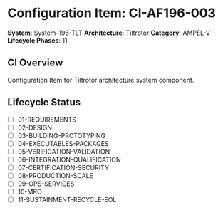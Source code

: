 # Configuration Item: CI-AF196-003

**System**: System-196-TLT
**Architecture**: Tiltrotor
**Category**: AMPEL-V
**Lifecycle Phases**: 11

## CI Overview
Configuration Item for Tiltrotor architecture system component.

## Lifecycle Status
- [ ] 01-REQUIREMENTS
- [ ] 02-DESIGN
- [ ] 03-BUILDING-PROTOTYPING
- [ ] 04-EXECUTABLES-PACKAGES
- [ ] 05-VERIFICATION-VALIDATION
- [ ] 06-INTEGRATION-QUALIFICATION
- [ ] 07-CERTIFICATION-SECURITY
- [ ] 08-PRODUCTION-SCALE
- [ ] 09-OPS-SERVICES
- [ ] 10-MRO
- [ ] 11-SUSTAINMENT-RECYCLE-EOL
